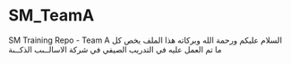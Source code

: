 # SM_TeamA
SM Training Repo - Team A
السلام عليكم ورحمة الله وبركاته
هذا الملف يخص كل ما تم العمل عليه في التدريب الصيفي في شركة الاسالــىب الذكــىة
